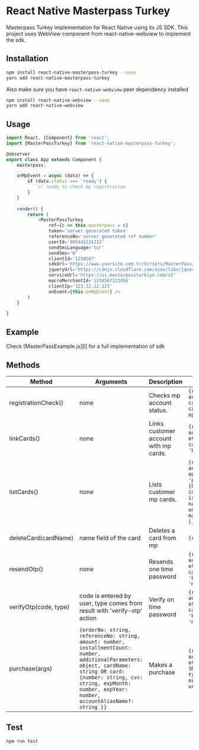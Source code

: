 # React Native Masterpass Turkey

Masterpass Turkey implementation for React Native using its JS SDK. This project uses WebView component from react-native-webview to implement the sdk. 

## Installation 
```sh
npm install react-native-masterpass-turkey --save
yarn add react-native-masterpass-turkey
```

Also make sure you have `react-native-webview` peer dependency installed
```sh
npm install react-native-webview --save
yarn add react-native-webview
```
## Usage
```javascript
import React, {Component} from 'react';
import {MasterPassTurkey} from 'react-native-masterpass-turkey';

@observer
export class App extends Component {
    masterpass;

    onMpEvent = async (data) => {
        if (data.status === 'ready') {
            // ready to check mp registration
        }
    }
    
    render() {
        return (
            <MasterPassTurkey
                ref={c => this.masterpass = c}
                token='server generated token'
                referenceNo='server generated ref number'
                userId='905441231212'
                sendSmsLanguage='tur'
                sendSms='N'
                clientId='1234567'
                sdkUrl='https://www.yoursite.com.tr/Scripts/MasterPass/mfs-client.min.js'
                jqueryUrl='https://cdnjs.cloudflare.com/ajax/libs/jquery/2.1.3/jquery.min.js'
                serviceUrl='https://ui.masterpassturkiye.com/v2'
                macroMerchantId='1234567123456'
                clientIp='123.12.12.123'
                onEvent={this.onMpEvent} />
        )
    }

}
```
## Example

Check [MasterPassExample.js][l] for a full implementation of sdk

## Methods

| Method                  | Arguments                                                                 | Description                                      |    Returns
| ------------            | ---------------                                                           | ------------------                               | ----------------------------------------------------------------------------------------------------------------------------------------- 
| registrationCheck()     | none                                                                      | Checks mp account status.                        | `{result: boolean, action: 'link-cards' or 'list-cards' or 'show-mp-option'}`
| linkCards()             | none                                                                      | Links customer account with mp cards.            | `{result: boolean, action: 'verify-otp' or 'list-cards', type: 'bank' or 'mp'}`                                                                                                                                  
| listCards()             | none                                                                      | Lists customer mp cards.                         | `{result: boolean, action: 'hide-mp-option' or 'purchase', cards: {bankIca, cardStatus, isMasterPassMember, name, productName, uniqueId, maskedCardNumber}[]}`                             
| deleteCard(cardName)    | name field of the card                                                    | Deletes a card from mp                           | `{result: boolean}`                             
| resendOtp()             | none                                                                      | Resends one time password                        | `{result: boolean, action: 'verify-otp' or 'list-cards', type: 'bank' or 'mp' or 'mpin'}`                             
| verifyOtp(code, type)   | code is entered by user, type comes from result with 'verify-otp' action  | Verify on time password                          | `{result: boolean, action: 'verify-otp' or 'list-cards', type: 'bank' or 'mp' or 'mpin'}`                             
| purchase(args)          | `{orderNo: string, referenceNo: string, amount: number, installmentCount: number, additionalParameters: object, cardName: string OR card: {number: string, cvc: string, expMonth: number, expYear: number, accountAliasName?: string }}` | Makes a purchase                | `{result: boolean, action: 'verify-otp' or 'redirect-3D', token: string, type: type: 'bank' or 'mp' or 'mpin', url: string}`


## Test 
```sh
npm run test
```
